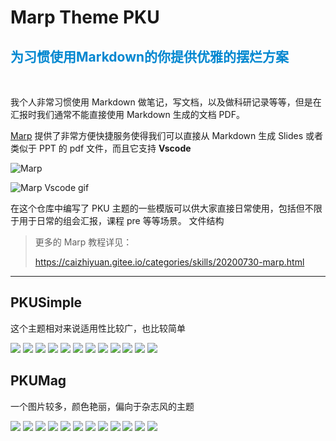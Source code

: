 # Marp Theme PKU
<h2 style='font-weight:bold; color:#0187d0;'>
为习惯使用Markdown的你提供优雅的摆烂方案
</h2>
</br>

我个人非常习惯使用 Markdown 做笔记，写文档，以及做科研记录等等，但是在汇报时我们通常不能直接使用 Markdown 生成的文档 PDF。


[Marp](https://marp.app/) 提供了非常方便快捷服务使得我们可以直接从 Markdown 生成 Slides 或者类似于 PPT 的 pdf 文件，而且它支持 **Vscode**

![Marp](https://img-blog.csdnimg.cn/20201128181858481.png?x-oss-process=image/watermark,type_ZmFuZ3poZW5naGVpdGk,shadow_10,text_aHR0cHM6Ly9ibG9nLmNzZG4ubmV0L3dlaXhpbl80MTY1MDM0OA==,size_16,color_FFFFFF,t_70)

![Marp Vscode gif](https://raw.githubusercontent.com/marp-team/marp-vscode/main/docs/toggle.gif)

在这个仓库中编写了 PKU 主题的一些模版可以供大家直接日常使用，包括但不限于用于日常的组会汇报，课程 pre 等等场景。
文件结构

> 更多的 Marp 教程详见：
> 
> https://caizhiyuan.gitee.io/categories/skills/20200730-marp.html
---

## PKUSimple
这个主题相对来说适用性比较广，也比较简单

![](assets/PKUSimple/%E5%B9%BB%E7%81%AF%E7%89%871.PNG)
![](assets/PKUSimple/%E5%B9%BB%E7%81%AF%E7%89%872.PNG)
![](assets/PKUSimple/%E5%B9%BB%E7%81%AF%E7%89%873.PNG)
![](assets/PKUSimple/%E5%B9%BB%E7%81%AF%E7%89%874.PNG)
![](assets/PKUSimple/%E5%B9%BB%E7%81%AF%E7%89%875.PNG)
![](assets/PKUSimple/%E5%B9%BB%E7%81%AF%E7%89%876.PNG)
![](assets/PKUSimple/%E5%B9%BB%E7%81%AF%E7%89%877.PNG)
![](assets/PKUSimple/%E5%B9%BB%E7%81%AF%E7%89%878.PNG)
![](assets/PKUSimple/%E5%B9%BB%E7%81%AF%E7%89%879.PNG)
![](assets/PKUSimple/%E5%B9%BB%E7%81%AF%E7%89%8710.PNG)
![](assets/PKUSimple/%E5%B9%BB%E7%81%AF%E7%89%8711.PNG)
![](assets/PKUSimple/%E5%B9%BB%E7%81%AF%E7%89%8712.PNG)
## PKUMag
一个图片较多，颜色艳丽，偏向于杂志风的主题

![](assets/PKUMag/%E5%B9%BB%E7%81%AF%E7%89%871.PNG)
![](assets/PKUMag/%E5%B9%BB%E7%81%AF%E7%89%872.PNG)
![](assets/PKUMag/%E5%B9%BB%E7%81%AF%E7%89%873.PNG)
![](assets/PKUMag/%E5%B9%BB%E7%81%AF%E7%89%874.PNG)
![](assets/PKUMag/%E5%B9%BB%E7%81%AF%E7%89%875.PNG)
![](assets/PKUMag/%E5%B9%BB%E7%81%AF%E7%89%876.PNG)
![](assets/PKUMag/%E5%B9%BB%E7%81%AF%E7%89%877.PNG)
![](assets/PKUMag/%E5%B9%BB%E7%81%AF%E7%89%878.PNG)
![](assets/PKUMag/%E5%B9%BB%E7%81%AF%E7%89%879.PNG)
![](assets/PKUMag/%E5%B9%BB%E7%81%AF%E7%89%8710.PNG)
![](assets/PKUMag/%E5%B9%BB%E7%81%AF%E7%89%8711.PNG)
![](assets/PKUMag/%E5%B9%BB%E7%81%AF%E7%89%8712.PNG)
